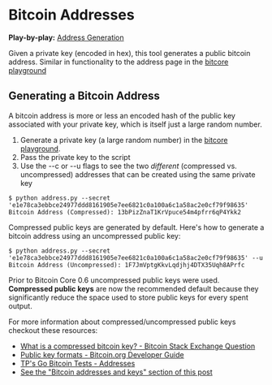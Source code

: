 # Bitcoin Addresses

**Play-by-play:** [Address Generation](http://showterm.io/d9f377f18a6163b461728)

Given a private key (encoded in hex), this tool generates a public bitcoin address.
Similar in functionality to the address page in the [bitcore playground](https://bitcore.io/playground/#/address)

## Generating a Bitcoin Address
A bitcoin address is more or less an encoded hash of the public key associated with your private key, which is itself just a large random number.

1. Generate a private key (a large random number) in the [bitcore playground](https://bitcore.io/playground/#/address).
2. Pass the private key to the script
3. Use the --c or --u flags to see the two _different_ (compressed vs. uncompressed) addresses that can be created using the same private key

```
$ python address.py --secret 'e1e78ca3ebbce24977ddd8161905e7ee6821c0a100a6c1a58ac2e0cf79f98635'
Bitcoin Address (Compressed): 13bPizZnaT1KrVpuce54m4pfrr6qP4Ykk2
```

Compressed public keys are generated by default. Here's how to generate a bitcoin address using an uncompressed public key:
```
$ python address.py --secret 'e1e78ca3ebbce24977ddd8161905e7ee6821c0a100a6c1a58ac2e0cf79f98635' --u
Bitcoin Address (Uncompressed): 1F7JmVptgKkvLqdjhj4DTX35Uqh8APrfc
```

Prior to Bitcoin Core 0.6 uncompressed public keys were used. **Compressed public keys** are now the recommended default because they significantly reduce the space used to store public keys for every spent output.

For more information about compressed/uncompressed public keys checkout these resources:
* [What is a compressed bitcoin key? - Bitcoin Stack Exchange Question](http://bitcoin.stackexchange.com/questions/3059/what-is-a-compressed-bitcoin-key)
* [Public key formats - Bitcoin.org Developer Guide](https://bitcoin.org/en/developer-guide#public-key-formats)
* [TP's Go Bitcoin Tests - Addresses](http://gobittest.appspot.com/Address)
* [See the "Bitcoin addresses and keys" section of this post](http://www.righto.com/2014/02/bitcoins-hard-way-using-raw-bitcoin.html)
